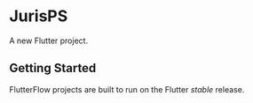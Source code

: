 # JurisPS

A new Flutter project.

## Getting Started

FlutterFlow projects are built to run on the Flutter _stable_ release.

